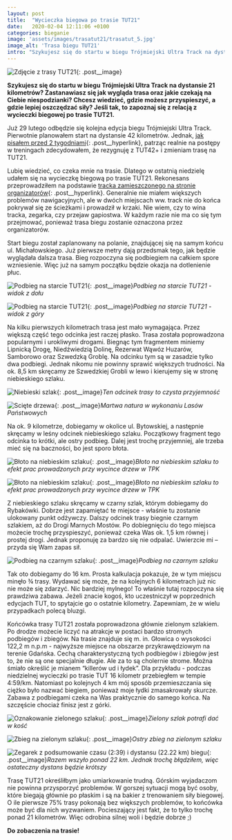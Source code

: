 ```yaml
---
layout: post
title:  "Wycieczka biegowa po trasie TUT21"
date:   2020-02-04 12:11:06 +0100
categories: bieganie
image: 'assets/images/trasatut21/trasatut_5.jpg'
image_alt: 'Trasa biegu TUT21'
intro: "Szykujesz się do startu w biegu Trójmiejski Ultra Track na dystansie 21 kilometrów? Zastanawiasz się jak wygląda trasa oraz jakie czekają na Ciebie niespodzianki? Chcesz wiedzieć, gdzie możesz przyspieszyć, a gdzie lepiej oszczędzać siły? Jeśli tak, to zapoznaj się z relacją z wycieczki biegowej po trasie TUT21."
---
```


![Zdjęcie z trasy TUT21](/assets/images/trasatut21/trasatut_5.jpg){: .post__image}

**Szykujesz się do startu w biegu Trójmiejski Ultra Track na dystansie 21 kilometrów? Zastanawiasz się jak wygląda trasa oraz jakie czekają na Ciebie niespodzianki? Chcesz wiedzieć, gdzie możesz przyspieszyć, a gdzie lepiej oszczędzać siły? Jeśli tak, to zapoznaj się z relacją z wycieczki biegowej po trasie TUT21.**

Już 29 lutego odbędzie się kolejna edycja biegu Trójmiejski Ultra Track. Pierwotnie planowałem start na dystansie 42 kilometrów. Jednak, [jak pisałem przed 2 tygodniami](/25km-po-tpk/){: .post__hyperlink}, patrząc realnie na postępy w treningach zdecydowałem, że rezygnuję z TUT42+ i zmieniam trasę na TUT21.  

Lubię wiedzieć, co czeka mnie na trasie. Dlatego w ostatnią niedzielę udałem się na wycieczkę biegową po trasie TUT21. Rekonesans przeprowadziłem na podstawie [tracka zamieszczonego na stronie organizatorów](http://tutrail.pl/trasy-x/21){: .post__hyperlink}. Generalnie nie miałem większych problemów nawigacyjnych, ale w dwóch miejscach ww. track nie do końca pokrywał się ze ścieżkami i prowadził w krzaki. Nie wiem, czy to wina tracka, zegarka, czy przejaw gapiostwa. W każdym razie nie ma co się tym przejmować, ponieważ trasa biegu zostanie oznaczona przez organizatorów. 

Start biegu został zaplanowany na polanie, znajdującej się na samym końcu ul.  Michałowskiego. Już pierwsze metry dają przedsmak tego, jak będzie wyglądała dalsza trasa. Bieg rozpoczyna się podbiegiem na całkiem spore wzniesienie. Więc już na samym początku będzie okazja na dotlenienie płuc.  

![Podbieg na starcie TUT21](/assets/images/trasatut21/trasatut_1.jpg){: .post__image}*Podbieg na starcie TUT21 - widok z dołu*

![Podbieg na starcie TUT21](/assets/images/trasatut21/trasatut_2.jpg){: .post__image}*Podbieg na starcie TUT21 - widok z góry*

Na kilku pierwszych kilometrach trasa jest mało wymagająca. Przez większą część tego odcinka jest raczej płasko. Trasa została poprowadzona popularnymi i urokliwymi drogami. Biegnąc tym fragmentem miniemy Lipnicką Drogę, Niedźwiedzią Dolinę, Rezerwat Wąwóz Huzarów, Samborowo oraz Szwedzką Groblę. Na odcinku tym są w zasadzie tylko dwa podbiegi. Jednak nikomu nie powinny sprawić większych trudności. Na ok. 8,5 km skręcamy ze Szwedzkiej Grobli w lewo i kierujemy się w stronę niebieskiego szlaku.

![Niebieski szlak](/assets/images/trasatut21/trasatut_3.jpg){: .post__image}*Ten odcinek trasy to czysta przyjemność*

![Scięte drzewa](/assets/images/trasatut21/trasatut_4.jpg){: .post__image}*Martwa natura w wykonaniu Lasów Państwowych*

Na ok. 9 kilometrze, dobiegamy w okolice ul. Bytowskiej, a następnie skręcamy w leśny odcinek niebieskiego szlaku. Początkowy fragment tego odcinka to krótki, ale ostry podbieg. Dalej jest trochę przyjemniej, ale trzeba mieć się na baczności, bo jest sporo błota. 

![Błoto na niebieskim szlaku](/assets/images/trasatut21/trasatut_6.jpg){: .post__image}*Błoto na niebieskim szlaku to efekt prac prowadzonych przy wycince drzew w TPK*

![Błoto na niebieskim szlaku](/assets/images/trasatut21/trasatut_7.jpg){: .post__image}*Błoto na niebieskim szlaku to efekt prac prowadzonych przy wycince drzew w TPK*

Z niebieskiego szlaku skręcamy w czarny szlak, którym dobiegamy do Rybakówki. Dobrze jest zapamiętać te miejsce - właśnie tu zostanie ulokowany punkt odżywczy. Dalszy odcinek trasy biegnie czarnym szlakiem, aż do Drogi Marnych Mostów. Po dobiegnięciu do tego miejsca możecie trochę przyspieszyć, ponieważ czeka Was ok. 1,5 km równej i prostej drogi. Jednak proponuję za bardzo się nie odpalać. Uwierzcie mi – przyda się Wam zapas sił.  

![Podbieg na czarnym szlaku](/assets/images/trasatut21/trasatut_8.jpg){: .post__image}*Podbieg na czarnym szlaku*

Tak oto dobiegamy do 16 km. Prosta kalkulacja pokazuje, że w tym miejscu minęło ¾ trasy. Wydawać się może, że na kolejnych 6 kilometrach już nic nie może się zdarzyć. Nic bardziej mylnego! To właśnie tutaj rozpoczyna się prawdziwa zabawa. Jeżeli znacie kogoś, kto uczestniczył w poprzednich edycjach TUT, to spytajcie go o ostatnie kilometry. Zapewniam, że w wielu przypadkach polecą bluzgi.  

Końcówka trasy TUT21 została poprowadzona głównie zielonym szlakiem. Po drodze możecie liczyć na atrakcje w postaci bardzo stromych podbiegów i zbiegów. Na trasie znajduje się m. in. Głowica o wysokości 122,2 m n.p.m - najwyższe miejsce na obszarze przykrawędziowym na terenie Gdańska. Cechą charakterystyczną tych podbiegów i zbiegów jest to, że nie są one specjalnie długie. Ale za to są cholernie strome. Można śmiało określić je mianem “killerów ud i łydek”. Dla przykładu - podczas niedzielnej wycieczki po trasie TUT 16 kilometr przebiegłem w tempie 4:59/km. Natomiast po kolejnych 4 km mój sposób przemieszczania się ciężko było nazwać biegiem, ponieważ moje łydki zmasakrowały skurcze. Zabawa z podbiegami czeka na Was praktycznie do samego końca. Na szczęście chociaż finisz jest z górki. 

![Oznakowanie zielonego szlaku](/assets/images/trasatut21/trasatut_9.jpg){: .post__image}*Zielony szlak potrafi dać w kość*

![Zbieg na zielonym szlaku](/assets/images/trasatut21/trasatut_10.jpg){: .post__image}*Ostry zbieg na zielonym szlaku*

![Zegarek z podsumowanie czasu (2:39) i dystansu (22.22 km) biegu](/assets/images/trasatut21/trasatut_11.jpg){: .post__image}*Razem wszyło ponad 22 km. Jednak trochę błądziłem, więc ostateczny dystans będzie krótszy*

Trasę TUT21 określiłbym jako umiarkowanie trudną. Górskim wyjadaczom nie powinna przysporzyć problemów. W gorszej sytuacji mogą być osoby, które biegają głównie po płaskim i są na bakier z trenowaniem siły biegowej. O ile pierwsze 75% trasy pokonają bez większych problemów, to końcówka może być dla nich wyzwaniem. Pocieszający jest fakt, że to tylko trochę ponad 21 kilometrów. Więc odrobina silnej woli i będzie dobrze ;) 

**Do zobaczenia na trasie!**

 









